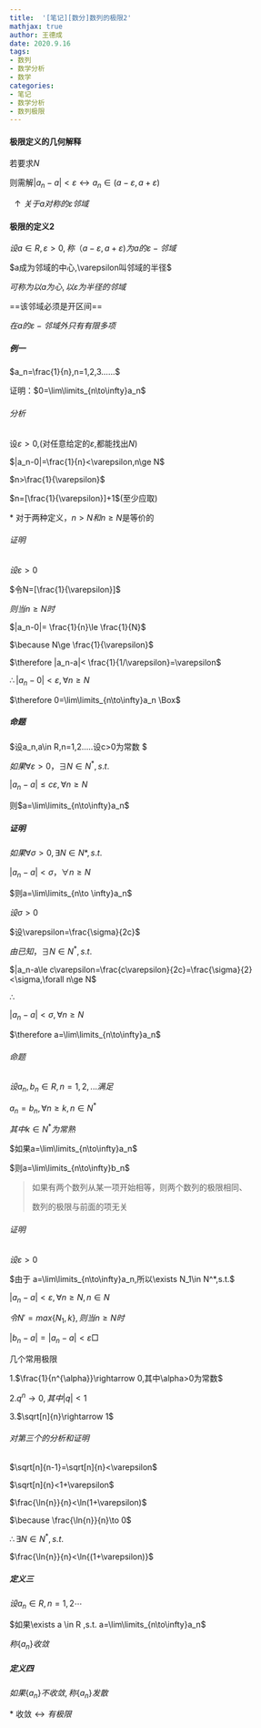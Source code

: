 ```yaml
---
title:  '[笔记][数分]数列的极限2'
mathjax: true
author: 王德成
date: 2020.9.16
tags:
- 数列
- 数学分析
- 数学
categories:
- 笔记
- 数学分析
- 数列极限
---
```

#### 极限定义的几何解释

若要求$N$

则需解$|a_n-a|< \varepsilon \leftrightarrow a_n \in (a-\varepsilon,a+\varepsilon)$

​                                                   $\uparrow 关于a对称的\varepsilon 邻域$

#### 极限的定义2

$设a\in R,\varepsilon >0,称 （a-\varepsilon,a+\varepsilon)为a的\varepsilon-邻域$

$a成为邻域的中心,\varepsilon叫邻域的半径$

$可称为以a为心,以\varepsilon 为半径的邻域$

==该邻域必须是开区间==

$在a的\varepsilon-邻域外只有有限多项$

##### 例一

$a_n=\frac{1}{n},n=1,2,3......$

证明：$0=\lim\limits_{n\to\infty}a_n$

###### 分析

设$\varepsilon >0$,(对任意给定的$\varepsilon$,都能找出$N$)

$|a_n-0|=\frac{1}{n}<\varepsilon,n\ge N$

$n>\frac{1}{\varepsilon}$

$n=[\frac{1}{\varepsilon}]+1$(至少应取)

\* 对于两种定义，$n>N和n\ge N$是等价的

###### 证明

$设\varepsilon >0$

$令N=[\frac{1}{\varepsilon}]$

$则当n\ge N 时$

$|a_n-0|= \frac{1}{n}\le \frac{1}{N}$

$\because N\ge \frac{1}{\varepsilon}$

$\therefore |a_n-a|< \frac{1}{1/\varepsilon}=\varepsilon$

$\therefore |a_n-0|<\varepsilon,\forall n\ge N$

$\therefore 0=\lim\limits_{n\to\infty}a_n    \Box$

##### 命题

$设a_n,a\in R,n=1,2.....设c>0为常数 $

$如果\forall \varepsilon>0，\exists N\in N^*,s.t.$

$|a_n-a|\le c\varepsilon,\forall n\ge N$

则$a=\lim\limits_{n\to\infty}a_n$

##### 证明

$如果\forall \sigma>0,\exists N\in N*,s.t.$

$|a_n-a|<\sigma，\forall n\ge N$

$则a=\lim\limits_{n\to \infty}a_n$

$设\sigma>0$

$设\varepsilon=\frac{\sigma}{2c}$

$由已知，\exists N\in N^*,s.t.$

$|a_n-a\le c\varepsilon=\frac{c\varepsilon}{2c}=\frac{\sigma}{2}<\sigma,\forall n\ge N$

$\therefore$

$|a_n-a|<\sigma,\forall n\ge N$

$\therefore a=\lim\limits_{n\to\infty}a_n$

###### 命题

$设a_n,b_n\in R,n=1,2,...满足$

$a_n=b_n,\forall n \ge k,n \in N^*$

$其中k\in N^* 为常熟$

$如果a=\lim\limits_{n\to\infty}a_n$

$则a=\lim\limits_{n\to\infty}b_n$

> 如果有两个数列从某一项开始相等，则两个数列的极限相同、
>
> 数列的极限与前面的项无关

###### 证明

$设 \varepsilon >0$

$由于 a=\lim\limits_{n\to\infty}a_n,所以\exists N_1\in N^*,s.t.$

$|a_n-a|<\varepsilon, \forall n\ge N,n\in N$

$令N'=max\{N_1,k\},则当n\ge N时$

$|b_n-a|=|a_n-a|<\varepsilon\Box$

几个常用极限

1.$\frac{1}{n^{\alpha}}\rightarrow 0,其中\alpha>0为常数$

2.$q^n\rightarrow 0,其中|q|<1$

3.$\sqrt[n]{n}\rightarrow 1$

###### 对第三个的分析和证明

$\sqrt[n]{n-1}=\sqrt[n]{n}<\varepsilon$

$\sqrt[n]{n}<1+\varepsilon$

$\frac{\ln{n}}{n}<\ln(1+\varepsilon)$

$\because \frac{\ln{n}}{n}\to 0$

$\therefore \exists N\in N^*,s.t.$

$\frac{\ln{n}}{n}<\ln{(1+\varepsilon)}$

##### 定义三

$设a_n \in R ,n=1,2\cdots$

$如果\exists a \in R ,s.t. a=\lim\limits_{n\to\infty}a_n$

$称\{a_n\}收敛$

##### 定义四

$如果\{a_n\}不收敛,称\{a_n\}发散$

\*   收敛$\leftrightarrow 有极限$

